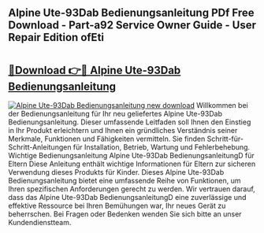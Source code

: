 ## Alpine Ute-93Dab Bedienungsanleitung PDf Free Download - Part-a92 Service Owner Guide - User Repair Edition ofEti

# <h2><a href="http://df29zbc.blite.top/?on=Alpine+Ute-93Dab+Bedienungsanleitung">🔗Download 👉🔴 Alpine Ute-93Dab Bedienungsanleitung</a></h2>

[![Alpine Ute-93Dab Bedienungsanleitung new download](https://i.imgur.com/lujVjoI.png)](http://df29zbc.blite.top/?on=Alpine+Ute-93Dab+Bedienungsanleitung)
Willkommen bei der Bedienungsanleitung für Ihr neu geliefertes Alpine Ute-93Dab Bedienungsanleitung. Dieser umfassende Leitfaden soll Ihnen den Einstieg in Ihr Produkt erleichtern und Ihnen ein gründliches Verständnis seiner Merkmale, Funktionen und Fähigkeiten vermitteln. Sie finden Schritt-für-Schritt-Anleitungen für Installation, Betrieb, Wartung und Fehlerbehebung. Wichtige Bedienungsanleitung Alpine Ute-93Dab BedienungsanleitungD für Eltern Diese Anleitung enthält wichtige Informationen für Eltern zur sicheren Verwendung dieses Produkts für Kinder. Dieses Alpine Ute-93Dab Bedienungsanleitung bietet eine umfassende Reihe von Funktionen, um Ihren spezifischen Anforderungen gerecht zu werden. Wir vertrauen darauf, dass das Alpine Ute-93Dab BedienungsanleitungD eine zuverlässige und effektive Ressource bei Ihren Bemühungen war, Ihr neues Gerät zu beherrschen. Bei Fragen oder Bedenken wenden Sie sich bitte an unser Kundendienstteam.
